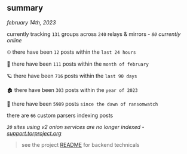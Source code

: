 
## summary
_february 14th, 2023_

currently tracking `131` groups across `240` relays & mirrors - _`80` currently online_

⏲ there have been `12` posts within the `last 24 hours`

🦈 there have been `111` posts within the `month of february`

🪐 there have been `716` posts within the `last 90 days`

🏚 there have been `303` posts within the `year of 2023`

🦕 there have been `5989` posts `since the dawn of ransomwatch`

there are `66` custom parsers indexing posts

_`20` sites using v2 onion services are no longer indexed - [support.torproject.org](https://support.torproject.org/onionservices/v2-deprecation/)_

> see the project [README](https://github.com/joshhighet/ransomwatch#ransomwatch--) for backend technicals

